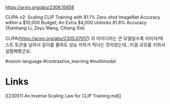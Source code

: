 https://arxiv.org/abs/2306.15658

CLIPA-v2: Scaling CLIP Training with 81.1% Zero-shot ImageNet Accuracy within a \$10,000 Budget; An Extra \$4,000 Unlocks 81.8% Accuracy (Xianhang Li, Zeyu Wang, Cihang Xie)

CLIPA(https://arxiv.org/abs/2305.07017) 의 아이디어는 큰 모델일수록 이미지/텍스트 토큰을 날려서 길이를 줄여도 성능 저하가 적다는 것이었는데...이걸 규모를 키워서 실험해봤군요.

#vision-language #contrastive_learning #multimodal

# Links

[[230511 An Inverse Scaling Law for CLIP Training.md]]